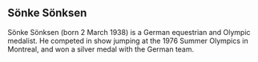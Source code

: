 ## Sönke Sönksen

Sönke Sönksen (born 2 March 1938) is a German equestrian and Olympic medalist. He competed in show jumping at the 1976 Summer Olympics in Montreal, and won a silver medal with the German team.
